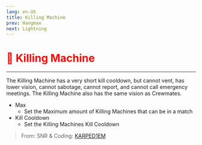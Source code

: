```yaml
---
lang: en-US
title: Killing Machine
prev: Hangman
next: Lightning
---
```


# <font color=red>🔪 <b>Killing Machine</b></font> <Badge text="Impostor" type="tip" vertical="middle"/>
---

The Killing Machine has a very short kill cooldown, but cannot vent, has lower vision, cannot sabotage, cannot report, and cannot call emergency meetings. The Killing Machine also has the same vision as Crewmates.
* Max
  * Set the Maximum amount of Killing Machines that can be in a match
* Kill Cooldown
  * Set the Killing Machines Kill Cooldown

> From: SNR & Coding: [KARPED1EM](https://github.com/KARPED1EM)
